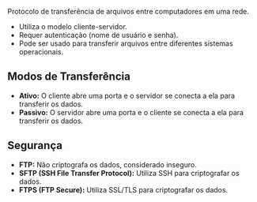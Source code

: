 Protocolo de transferência de arquivos entre computadores em uma rede.
* Utiliza o modelo cliente-servidor.
* Requer autenticação (nome de usuário e senha).
* Pode ser usado para transferir arquivos entre diferentes sistemas operacionais.
## Modos de Transferência
* **Ativo:** O cliente abre uma porta e o servidor se conecta a ela para transferir os dados.
* **Passivo:** O servidor abre uma porta e o cliente se conecta a ela para transferir os dados.
## Segurança
* **FTP:** Não criptografa os dados, considerado inseguro.
* **SFTP (SSH File Transfer Protocol):** Utiliza SSH para criptografar os dados.
* **FTPS (FTP Secure):** Utiliza SSL/TLS para criptografar os dados.